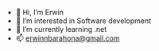 - 👋 Hi, I’m Erwin 
- 👀 I’m interested in Software development  
- 🌱 I’m currently learning .net
- 📫 erwinnbarahona@gmail.com


